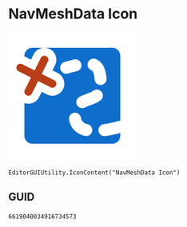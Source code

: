# NavMeshData Icon
![](/img/NavMeshData%20Icon.png)

``` CSharp
EditorGUIUtility.IconContent("NavMeshData Icon")
```
## GUID
```
6619040034916734573
```

